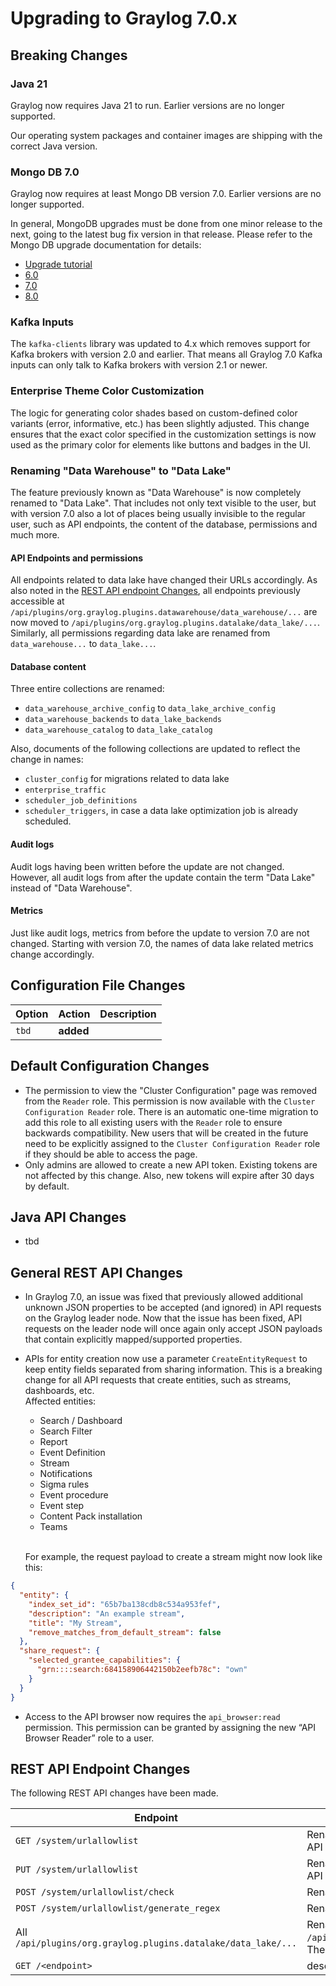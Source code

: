 Upgrading to Graylog 7.0.x
==========================

## Breaking Changes

### Java 21

Graylog now requires Java 21 to run. Earlier versions are no longer supported.

Our operating system packages and container images are shipping with the
correct Java version.

### Mongo DB 7.0

Graylog now requires at least Mongo DB version 7.0. Earlier versions are no longer supported.

In general, MongoDB upgrades must be done from one minor release to the next, going to the latest bug fix version 
in that release. Please refer to the Mongo DB upgrade documentation for details:
- [Upgrade tutorial](https://www.mongodb.com/docs/manual/tutorial/upgrade-revision/#std-label-upgrade-to-latest-revision/)
- [6.0](https://www.mongodb.com/docs/manual/release-notes/6.0-upgrade/)
- [7.0](https://www.mongodb.com/docs/manual/release-notes/7.0-upgrade/)
- [8.0](https://www.mongodb.com/docs/manual/release-notes/8.0-upgrade/)

### Kafka Inputs

The `kafka-clients` library was updated to 4.x which removes support for Kafka
brokers with version 2.0 and earlier. That means all Graylog 7.0 Kafka inputs
can only talk to Kafka brokers with version 2.1 or newer.

### Enterprise Theme Color Customization

The logic for generating color shades based on custom-defined color variants (error, informative, etc.)
has been slightly adjusted. This change ensures that the exact color specified in the customization settings
is now used as the primary color for elements like buttons and badges in the UI.

### Renaming "Data Warehouse" to "Data Lake"
The feature previously known as "Data Warehouse" is now completely renamed to "Data Lake". That includes not only text
visible to the user, but with version 7.0 also a lot of places being usually invisible to the regular user, such as API
endpoints, the content of the database, permissions and much more.

#### API Endpoints and permissions
All endpoints related to data lake have changed their URLs accordingly. As also noted in
the [REST API endpoint Changes](#rest-api-endpoint-changes), all endpoints previously accessible at
`/api/plugins/org.graylog.plugins.datawarehouse/data_warehouse/...` are now moved to
`/api/plugins/org.graylog.plugins.datalake/data_lake/...`. Similarly, all permissions regarding data lake are renamed
from `data_warehouse...` to `data_lake...`.

#### Database content
Three entire collections are renamed: 
- `data_warehouse_archive_config` to `data_lake_archive_config`
- `data_warehouse_backends` to `data_lake_backends`
- `data_warehouse_catalog` to `data_lake_catalog`

Also, documents of the following collections are updated to reflect the change in names:
- `cluster_config` for migrations related to data lake
- `enterprise_traffic`
- `scheduler_job_definitions`
- `scheduler_triggers`, in case a data lake optimization job is already scheduled.

#### Audit logs
Audit logs having been written before the update are not changed. However, all audit logs from after the update contain
the term "Data Lake" instead of "Data Warehouse".

#### Metrics
Just like audit logs, metrics from before the update to version 7.0 are not changed. Starting with version 7.0, the
names of data lake related metrics change accordingly.


## Configuration File Changes

| Option | Action    | Description |
|--------|-----------|-------------|
| `tbd`  | **added** |             |

## Default Configuration Changes

- The permission to view the "Cluster Configuration" page was removed from the `Reader` role. This permission is now
  available with the `Cluster Configuration Reader` role. There is an automatic one-time migration to add this role to
  all existing users with the `Reader` role to ensure backwards compatibility. New users that will be created in the
  future need to be explicitly assigned to the `Cluster Configuration Reader` role if they should be able to access the
  page.
- Only admins are allowed to create a new API token. Existing tokens are not affected by this change. Also, new tokens
  will expire after 30 days by default.

## Java API Changes

- tbd

## General REST API Changes

- In Graylog 7.0, an issue was fixed that previously allowed additional unknown JSON properties to be accepted
  (and ignored) in API requests on the Graylog leader node. Now that the issue has been fixed, API requests on the
  leader node will once again only accept JSON payloads that contain explicitly mapped/supported properties.
- APIs for entity creation now use a parameter `CreateEntityRequest` to keep entity fields separated from sharing
  information. This is a breaking change for all API requests that create entities, such as streams, dashboards, etc.
  <br> Affected entities:
    - Search / Dashboard
    - Search Filter
    - Report
    - Event Definition
    - Stream
    - Notifications
    - Sigma rules
    - Event procedure
    - Event step
    - Content Pack installation
  - Teams

  <br> For example, the request payload to create a stream might now look like this:

```json
{
  "entity": {
    "index_set_id": "65b7ba138cdb8c534a953fef",
    "description": "An example stream",
    "title": "My Stream",
    "remove_matches_from_default_stream": false
  },
  "share_request": {
    "selected_grantee_capabilities": {
      "grn::::search:684158906442150b2eefb78c": "own"
    }
  }
}
```

- Access to the API browser now requires the `api_browser:read` permission. This permission can be granted by assigning
  the new “API Browser Reader” role to a user.

## REST API Endpoint Changes

The following REST API changes have been made.

| Endpoint                                                      | Description                                                                                                                                        |
|---------------------------------------------------------------|----------------------------------------------------------------------------------------------------------------------------------------------------|
| `GET /system/urlallowlist`                                    | Renamed from `GET /system/urlwhitelist`. The corresponding REST API permission is renamed to `urlallowlist:read`.                                  |
| `PUT /system/urlallowlist`                                    | Renamed from `PUT /system/urlwhitelist`. The corresponding REST API permission is renamed to `urlallowlist:write`                                  |
| `POST /system/urlallowlist/check`                             | Renamed from `POST /system/urlwhitelist/check`                                                                                                     |
| `POST /system/urlallowlist/generate_regex`                    | Renamed from `POST /system/urlwhitelist/generate_regex`                                                                                            |
| All `/api/plugins/org.graylog.plugins.datalake/data_lake/...` | Renamed from `/api/plugins/org.graylog.plugins.datawarehouse/data_warehouse/...`. The corresponding permissions are also renamed to `data_lake...` |
| `GET /<endpoint>`                                             | description                                                                                                                                        |
